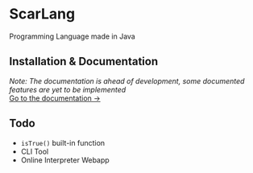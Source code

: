 # ScarLang
Programming Language made in Java

## Installation & Documentation
*Note: The documentation is ahead of development, some documented features are yet to be implemented*  
[Go to the documentation →](https://20koen02.github.io/ScarLang-Docs/)

## Todo
- `isTrue()` built-in function
- CLI Tool
- Online Interpreter Webapp
